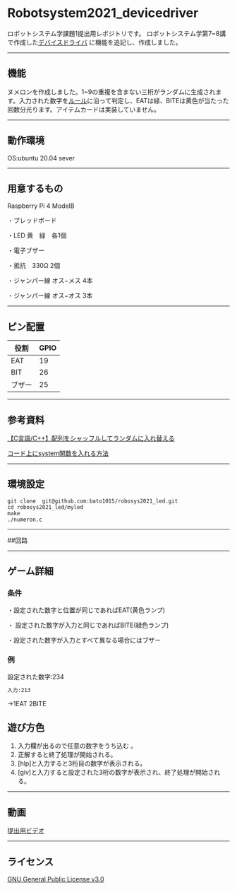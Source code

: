 # Robotsystem2021_devicedriver
ロボットシステム学課題1提出用レポジトリです。
ロボットシステム学第7~8講で作成した<a href="https://github.com/ryuichiueda/robosys_device_drivers/blob/master/myled.c">デバイスドライバ</a>
に機能を追記し、作成しました。
***
## 機能
ヌメロンを作成しました。1~9の重複を含まない三桁がランダムに生成されます。入力された数字を<a href="http://pumpkin.cool-biz.net/Numer0n/futari_rule.html">ルール</a>に沿って判定し、EATは緑、BITEは黄色が当たった回数分光ります。アイテムカードは実装していません。
***

## 動作環境
OS:ubuntu 20.04 sever
***

## 用意するもの
Raspberry Pi 4 ModelB

・ブレッドボード

・LED 黄　緑　各1個

・電子ブザー

・抵抗　330Ω 2個

・ジャンパー線 オス−メス 4本

・ジャンパー線 オス−オス 3本

***
## ピン配置
| 役割   | GPIO |
| ------ | ---- |
| EAT    | 19   |
| BIT    | 26   |
| ブザー | 25   |
***

## 参考資料
<a href="https://mementoo.info/archives/746">【C言語/C++】配列をシャッフルしてランダムに入れ替える</a>

<a href="https://github.com/hiroki-0001/LED_device_driver/blob/master/led_control.c">コード上にsystem関数を入れる方法</a>
***
## 環境設定
```
git clone  git@github.com:bato1015/robosys2021_led.git
cd robosys2021_led/myled  
make 
./numeron.c
```
***
##回路

***
## ゲーム詳細
### 条件
・設定された数字と位置が同じであればEAT(黄色ランプ)
   
・ 設定された数字が入力と同じであればBITE(緑色ランプ)

・設定された数字が入力とすべて異なる場合にはブザー

### 例

設定された数字:234
```bash
入力:213
```
→1EAT 2BITE

## 遊び方色
1. 入力欄が出るので任意の数字をうち込む 。
2. 正解すると終了処理が開始される。
3. [hlp]と入力すると3桁目の数字が表示される。
4. [giv]と入力すると設定された3桁の数字が表示され、終了処理が開始される。
***
## 動画
<a href="https://www.youtube.com/watch?v=-Vimi_2r2gI">提出用ビデオ</a>
***
## ライセンス
<a href="https://github.com/bato1015/robosys2021_led/blob/main/LICENSE">GNU General Public License v3.0</a>

